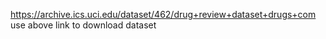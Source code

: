 https://archive.ics.uci.edu/dataset/462/drug+review+dataset+drugs+com
use above link to download dataset 
